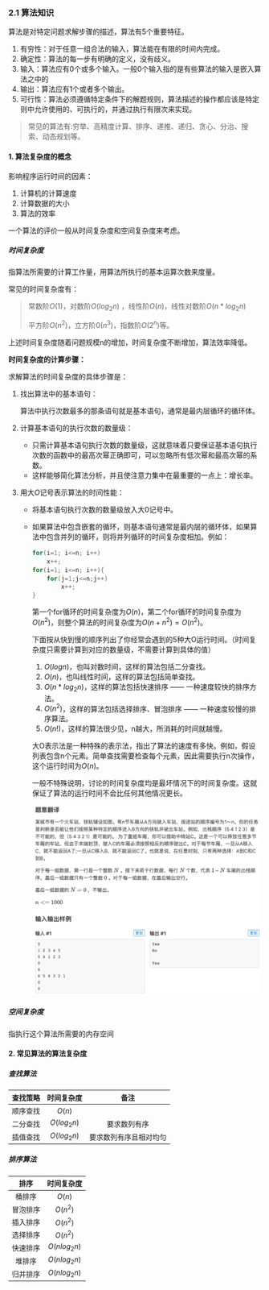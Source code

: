 ### 2.1 算法知识

算法是对特定问题求解步骤的描述，算法有5个重要特征。

1. 有穷性：对于任意一组合法的输入，算法能在有限的时间内完成。
2. 确定性：算法的每一步有明确的定义，没有歧义。
3. 输入：算法应有0个或多个输入。一般0个输入指的是有些算法的输入是嵌入算法之中的
4. 输出：算法应有1个或者多个输出。
5. 可行性：算法必须遵循特定条件下的解题规则，算法描述的操作都应该是特定则中允许使用的、可执行的，并通过执行有限次来实现。

> 常见的算法有:穷举、高精度计算、排序、递推、递归、贪心、分治、搜索、动态规划等。



#### 1. 算法复杂度的概念

影响程序运行时间的因素：

1. 计算机的计算速度
2. 计算数据的大小
3. 算法的效率

一个算法的评价一般从时间复杂度和空间复杂度来考虑。



##### 时间复杂度

指算法所需要的计算工作量，用算法所执行的基本运算次数来度量。

常见的时间复杂度有：

> 常数阶$O(1)$，对数阶$O(log_2n)$ ，线性阶$O(n)$，线性对数阶$O(n* log_2n)$
>
> 平方阶$O(n^2)$，立方阶$0(n^3)$，指数阶$O(2^n)$等。

上述时间复杂度随着问题规模n的增加，时间复杂度不断增加，算法效率降低。

**时间复杂度的计算步骤：**

求解算法的时间复杂度的具体步骤是：

1. 找出算法中的基本语句：

   算法中执行次数最多的那条语句就是基本语句，通常是最内层循环的循环体。

   

2. 计算基本语句的执行次数的数量级：

   - 只需计算基本语句执行次数的数量级，这就意味着只要保证基本语句执行次数的函数中的最高次幂正确即可，可以忽略所有低次幂和最高次幂的系数。
   - 这样能够简化算法分析，并且使注意力集中在最重要的一点上：增长率。

   

3. 用大$O$记号表示算法的时间性能：

   - 将基本语句执行次数的数量级放入大0记号中。

   - 如果算法中包含嵌套的循环，则基本语句通常是最内层的循环体，如果算法中包含并列的循环，则将并列循环的时间复杂度相加。例如：
     ```C++
     for(i=1; i<=n; i++)	
         x++;	
     for(i=1; i<=n; i++){
         for(j=1;j<=n;j++)
             x++;
     }
     ```

     第一个for循环的时间复杂度为$O(n)$，第二个for循环的时间复杂度为$O(n^2)$，则整个算法的时间复杂度为$O(n+n^2)=O(n^2)$。

     

     下面按从快到慢的顺序列出了你经常会遇到的5种大O运行时间。（时间复杂度只需要计算到对应的数量级，不需要计算到具体的值）
     
     1. $O(logn)$，也叫对数时间，这样的算法包括二分查找。
     2. $O(n)$，也叫线性时间，这样的算法包括简单查找。
     3. $O(n* log_2n)$，这样的算法包括快速排序 —— 一种速度较快的排序方法。
     4. $O(n^2)$，这样的算法包括选择排序、冒泡排序 —— 一种速度较慢的排序算法。
     5. $O(n!)$，这样的算法很少见，n越大，所消耗的时间就越慢。

     

     大O表示法是一种特殊的表示法，指出了算法的速度有多快。例如，假设列表包含n个元素。简单查找需要检查每个元素，因此需要执行n次操作，这个运行时间为$O(n)$。
     
     
     
     一般不特殊说明，讨论的时间复杂度均是最坏情况下的时间复杂度。这就保证了算法的运行时间不会比任何其他情况更长。
     
     ![202209161548695](https://github.com/sea-wyrm/study-notes/blob/054e11180d397e2337ec60451ee3c98f4ec39a89/picture/202209161548695.png)



##### 空间复杂度

指执行这个算法所需要的内存空间



#### 2. 常见算法的算法复杂度

##### 查找算法

| 查找策略 | 时间复杂度  |          备注          |
| :------: | :---------: | :--------------------: |
| 顺序查找 |   $O(n)$    |                        |
| 二分查找 | $O(log_2n)$ |      要求数列有序      |
| 插值查找 | $O(log_2n)$ | 要求数列有序且相对均匀 |



##### 排序算法

|   排序   |  时间复杂度  |
| :------: | :----------: |
|  桶排序  |    $O(n)$    |
| 冒泡排序 |   $O(n^2)$   |
| 插入排序 |   $O(n^2)$   |
| 选择排序 |   $O(n^2)$   |
| 快速排序 | $O(nlog_2n)$ |
|  堆排序  | $O(nlog_2n)$ |
| 归并排序 | $O(nlog_2n)$ |


